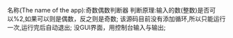 名称(The name of the app):奇数偶数判断器
判断原理:输入的数(整数)是否可以%2,如果可以则是偶数，反之则是奇数;
该源码目前没有添加循环,所以只能运行一次,运行完后自动退出;
没GUI界面，用控制台输入与输出;
